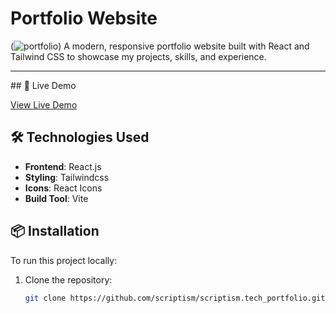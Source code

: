 # Portfolio Website


(![portfolio](https://github.com/user-attachments/assets/845f368c-8bd3-479d-9f3a-081c54ad1a5f))
A modern, responsive portfolio website built with React and Tailwind CSS to showcase my projects, skills, and experience.
<hr/>
## 🚀 Live Demo

[View Live Demo](https://scriptism.github.io/scriptism.tech_portfolio/) <!-- Replace with your actual URL -->

## 🛠️ Technologies Used

- **Frontend**: React.js
- **Styling**: Tailwindcss
- **Icons**: React Icons 
- **Build Tool**: Vite 

## 📦 Installation

To run this project locally:

1. Clone the repository:
   ```bash
   git clone https://github.com/scriptism/scriptism.tech_portfolio.git
